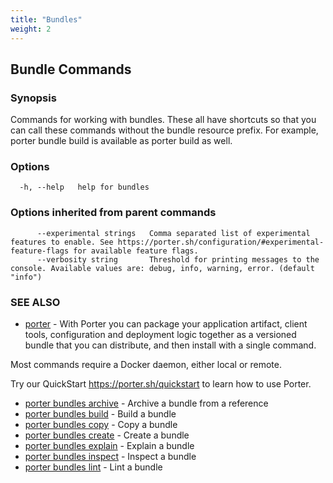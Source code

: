 ```yaml
---
title: "Bundles"
weight: 2
---
```


## Bundle Commands

### Synopsis

Commands for working with bundles. These all have shortcuts so that you can call these commands without the bundle resource prefix. For example, porter bundle build is available as porter build as well.

### Options

```
  -h, --help   help for bundles
```

### Options inherited from parent commands

```
      --experimental strings   Comma separated list of experimental features to enable. See https://porter.sh/configuration/#experimental-feature-flags for available feature flags.
      --verbosity string       Threshold for printing messages to the console. Available values are: debug, info, warning, error. (default "info")
```

### SEE ALSO

- [porter](/references/cli/porter/) - With Porter you can package your application artifact, client tools, configuration and deployment logic together as a versioned bundle that you can distribute, and then install with a single command.

Most commands require a Docker daemon, either local or remote.

Try our QuickStart https://porter.sh/quickstart to learn how to use Porter.

- [porter bundles archive](/cli/porter_bundles_archive/) - Archive a bundle from a reference
- [porter bundles build](/cli/porter_bundles_build/) - Build a bundle
- [porter bundles copy](/cli/porter_bundles_copy/) - Copy a bundle
- [porter bundles create](/cli/porter_bundles_create/) - Create a bundle
- [porter bundles explain](/cli/porter_bundles_explain/) - Explain a bundle
- [porter bundles inspect](/cli/porter_bundles_inspect/) - Inspect a bundle
- [porter bundles lint](/cli/porter_bundles_lint/) - Lint a bundle
